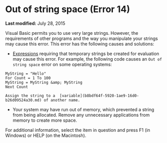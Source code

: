
# Out of string space (Error 14)

 **Last modified:** July 28, 2015

Visual Basic permits you to use very large strings. However, the requirements of other programs and the way you manipulate your strings may cause this error. This error has the following causes and solutions:




-  [Expressions](b8bdf64f-5920-1ae9-16d0-b26d09524a30.md) requiring that temporary strings be created for evaluation may cause this error. For example, the following code causes an `Out of string space` error on some operating systems:
    
  ```
  MyString = "Hello" 
For Count = 1 To 100 
MyString = MyString &amp; MyString 
Next Count 

  ```


    Assign the string to a  [variable](b8bdf64f-5920-1ae9-16d0-b26d09524a30.md) of another name.
    
- Your system may have run out of memory, which prevented a string from being allocated. Remove any unnecessary applications from memory to create more space.
    

For additional information, select the item in question and press F1 (in Windows) or HELP (on the Macintosh).
